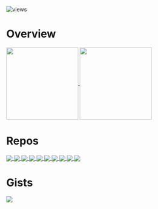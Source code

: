<!-- https://github.com/antonkomarev/github-profile-views-counter -->
![views](https://komarev.com/ghpvc/?username=firguremout&color=fabd2f)

# Overview
<!-- https://github.com/anuraghazra/github-readme-stats -->
<!-- Add `&theme=gruvbox` to all <img> labels to apply gruvbox theme -->

<!-- Github stats -->
<a href="https://github.com/anuraghazra/github-readme-stats">
  <img height=190 align="center" src="https://github-readme-stats.vercel.app/api?username=figuremout&show_icons=true" />
</a>

<!-- Top langs -->
<a href="https://github.com/anuraghazra/github-readme-stats">
  <img height=190 align="center" src="https://github-readme-stats.vercel.app/api/top-langs/?username=figuremout&layout=compact&langs_count=8" />
</a>

# Repos
<!-- Extra Pins -->
<a href="https://github.com/figuremout/autocmd">
  <img align="center" src="https://github-readme-stats.vercel.app/api/pin/?username=figuremout&repo=autocmd" />
</a>
<a href="https://github.com/figuremout/mycall">
  <img align="center" src="https://github-readme-stats.vercel.app/api/pin/?username=figuremout&repo=mycall" />
</a>
<a href="https://github.com/figuremout/vhdlib">
  <img align="center" src="https://github-readme-stats.vercel.app/api/pin/?username=figuremout&repo=vhdlib" />
</a>
<a href="https://github.com/figuremout/matlib">
  <img align="center" src="https://github-readme-stats.vercel.app/api/pin/?username=figuremout&repo=matlib" />
</a>
<a href="https://github.com/figuremout/tuo">
  <img align="center" src="https://github-readme-stats.vercel.app/api/pin/?username=figuremout&repo=tuo" />
</a>
<a href="https://github.com/figuremout/TT">
  <img align="center" src="https://github-readme-stats.vercel.app/api/pin/?username=figuremout&repo=TT" />
</a>
<a href="https://github.com/figuremout/justdone">
  <img align="center" src="https://github-readme-stats.vercel.app/api/pin/?username=figuremout&repo=justdone" />
</a>
<a href="https://github.com/figuremout/godot-softwareUI-Demo">
  <img align="center" src="https://github-readme-stats.vercel.app/api/pin/?username=figuremout&repo=godot-softwareUI-Demo" />
</a>
<a href="https://github.com/figuremout/sias_wifi">
  <img align="center" src="https://github-readme-stats.vercel.app/api/pin/?username=figuremout&repo=sias_wifi" />
</a>
<a href="https://github.com/figuremout/myos">
  <img align="center" src="https://github-readme-stats.vercel.app/api/pin/?username=figuremout&repo=myos" />
</a>

# Gists
<a href="https://gist.github.com/figuremout/cf1f39d269a89c4f3542de2cb0108150">
  <img align="center" src="https://github-readme-stats.vercel.app/api/gist?id=cf1f39d269a89c4f3542de2cb0108150" />
</a>
